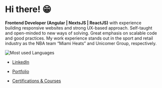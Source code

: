 # Hi there! 😁

**Frontend Developer (Angular | NextsJS | ReactJS)** with experience building responsive websites and strong UX-based approach. Self-taught and open-minded to new ways of solving. Great emphasis on scalable code and good practices. My work experience stands out in the sport and retail industry as the NBA team “Miami Heats” and Unicomer Group, respectively.

![Most used Languages](https://github-readme-stats.vercel.app/api/top-langs/?username=jpin730&layout=compact&langs_count=6&hide=css,html,jupyter%20notebook)

- [LinkedIn](https://linkedin.com/in/jpin730)

- [Portfolio](https://jpin730.github.io)

- [Certifications & Courses](https://jpin730.github.io/certifications-gallery)


